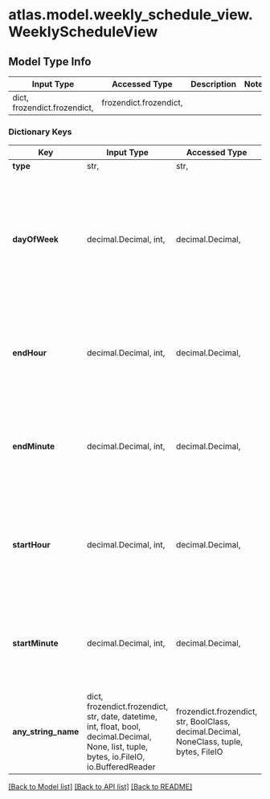 # atlas.model.weekly_schedule_view.WeeklyScheduleView

## Model Type Info
Input Type | Accessed Type | Description | Notes
------------ | ------------- | ------------- | -------------
dict, frozendict.frozendict,  | frozendict.frozendict,  |  | 

### Dictionary Keys
Key | Input Type | Accessed Type | Description | Notes
------------ | ------------- | ------------- | ------------- | -------------
**type** | str,  | str,  |  | 
**dayOfWeek** | decimal.Decimal, int,  | decimal.Decimal,  | Day of the week when the scheduled archive starts. The week starts with Monday (&#x60;1&#x60;) and ends with Sunday (&#x60;7&#x60;). | [optional] value must be a 32 bit integer
**endHour** | decimal.Decimal, int,  | decimal.Decimal,  | Hour of the day when the scheduled window to run one online archive ends. | [optional] value must be a 32 bit integer
**endMinute** | decimal.Decimal, int,  | decimal.Decimal,  | Minute of the hour when the scheduled window to run one online archive ends. | [optional] value must be a 32 bit integer
**startHour** | decimal.Decimal, int,  | decimal.Decimal,  | Hour of the day when the when the scheduled window to run one online archive starts. | [optional] value must be a 32 bit integer
**startMinute** | decimal.Decimal, int,  | decimal.Decimal,  | Minute of the hour when the scheduled window to run one online archive starts. | [optional] value must be a 32 bit integer
**any_string_name** | dict, frozendict.frozendict, str, date, datetime, int, float, bool, decimal.Decimal, None, list, tuple, bytes, io.FileIO, io.BufferedReader | frozendict.frozendict, str, BoolClass, decimal.Decimal, NoneClass, tuple, bytes, FileIO | any string name can be used but the value must be the correct type | [optional]

[[Back to Model list]](../../README.md#documentation-for-models) [[Back to API list]](../../README.md#documentation-for-api-endpoints) [[Back to README]](../../README.md)

